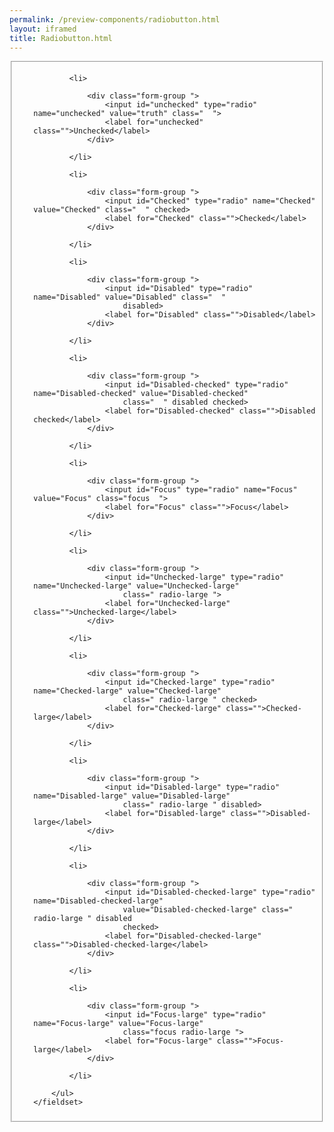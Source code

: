 ```yaml
--- 
permalink: /preview-components/radiobutton.html
layout: iframed 
title: Radiobutton.html
---
```

<div class="container">
    <fieldset class="fieldset-inputs sans">
        <ul class="unstyled-list bottom-spacing">

            <li>

                <div class="form-group ">
                    <input id="unchecked" type="radio" name="unchecked" value="truth" class="  ">
                    <label for="unchecked" class="">Unchecked</label>
                </div>

            </li>

            <li>

                <div class="form-group ">
                    <input id="Checked" type="radio" name="Checked" value="Checked" class="  " checked>
                    <label for="Checked" class="">Checked</label>
                </div>

            </li>

            <li>

                <div class="form-group ">
                    <input id="Disabled" type="radio" name="Disabled" value="Disabled" class="  "
                        disabled>
                    <label for="Disabled" class="">Disabled</label>
                </div>

            </li>

            <li>

                <div class="form-group ">
                    <input id="Disabled-checked" type="radio" name="Disabled-checked" value="Disabled-checked"
                        class="  " disabled checked>
                    <label for="Disabled-checked" class="">Disabled checked</label>
                </div>

            </li>

            <li>

                <div class="form-group ">
                    <input id="Focus" type="radio" name="Focus" value="Focus" class="focus  ">
                    <label for="Focus" class="">Focus</label>
                </div>

            </li>

            <li>

                <div class="form-group ">
                    <input id="Unchecked-large" type="radio" name="Unchecked-large" value="Unchecked-large"
                        class=" radio-large ">
                    <label for="Unchecked-large" class="">Unchecked-large</label>
                </div>

            </li>

            <li>

                <div class="form-group ">
                    <input id="Checked-large" type="radio" name="Checked-large" value="Checked-large"
                        class=" radio-large " checked>
                    <label for="Checked-large" class="">Checked-large</label>
                </div>

            </li>

            <li>

                <div class="form-group ">
                    <input id="Disabled-large" type="radio" name="Disabled-large" value="Disabled-large"
                        class=" radio-large " disabled>
                    <label for="Disabled-large" class="">Disabled-large</label>
                </div>

            </li>

            <li>

                <div class="form-group ">
                    <input id="Disabled-checked-large" type="radio" name="Disabled-checked-large"
                        value="Disabled-checked-large" class=" radio-large " disabled
                        checked>
                    <label for="Disabled-checked-large" class="">Disabled-checked-large</label>
                </div>

            </li>

            <li>

                <div class="form-group ">
                    <input id="Focus-large" type="radio" name="Focus-large" value="Focus-large"
                        class="focus radio-large ">
                    <label for="Focus-large" class="">Focus-large</label>
                </div>

            </li>

        </ul>
    </fieldset>
</div>
